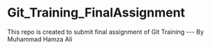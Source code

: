 # Git_Training_FinalAssignment
This repo is created to submit final assignment of Git Training --- By Muhammad Hamza Ali
